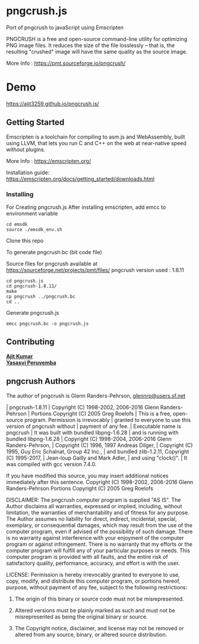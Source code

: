 # pngcrush.js

Port of pngcrush to javaScript using Emscripten

PNGCRUSH is a free and open-source command-line utility for optimizing PNG image files. It reduces the size of the file losslessly – that is, the resulting "crushed" image will have the same quality as the source image.

More Info : https://pmt.sourceforge.io/pngcrush/

# Demo
https://ajit3259.github.io/pngcrush.js/

## Getting Started

Emscripten is a toolchain for compiling to asm.js and WebAssembly, built using LLVM, that lets you run C and C++ on the web at near-native speed without plugins.

More Info : https://emscripten.org/

Installation guide: https://emscripten.org/docs/getting_started/downloads.html


### Installing

For Creating pngcrush.js
After installing emscripten, add emcc to environment variable

```
cd emsdk
source ./emsdk_env.sh
```

Clone this repo

To generate pngcrush.bc (bit code file)

Source files for pngcrush available at https://sourceforge.net/projects/pmt/files/
pngcrush version used : 1.8.11
```
cd pngcrush.js
cd pngcrush-1.8.11/
make
cp pngcrush ../pngcrush.bc
cd ..
```

Generate pngcrush.js

```
emcc pngcrush.bc -o pngcrush.js
```

## Contributing

<a href="https://github.com/ajit3259/"><b>Ajit Kumar</b></a><br>
<a href="https://github.com/YasasviPeruvemba/"><b>Yasasvi Peruvemba</b></a>

## pngcrush Authors

The author of pngcrush is Glenn Randers-Pehrson, glennrp@users.sf.net

 | pngcrush-1.8.11
 |    Copyright (C) 1998-2002, 2006-2016 Glenn Randers-Pehrson
 |    Portions Copyright (C) 2005 Greg Roelofs
 | This is a free, open-source program.  Permission is irrevocably
 | granted to everyone to use this version of pngcrush without
 | payment of any fee.
 | Executable name is pngcrush
 | It was built with   bundled libpng-1.6.28
 | and is running with bundled libpng-1.6.28
 |    Copyright (C) 1998-2004, 2006-2016 Glenn Randers-Pehrson,
 |    Copyright (C) 1996, 1997 Andreas Dilger,
 |    Copyright (C) 1995, Guy Eric Schalnat, Group 42 Inc.,
 | and bundled zlib-1.2.11, Copyright (C) 1995-2017,
 |    Jean-loup Gailly and Mark Adler,
 | and using "clock()".
 | It was compiled with gcc version 7.4.0.


If you have modified this source, you may insert additional notices
immediately after this sentence.
Copyright (C) 1998-2002, 2006-2016 Glenn Randers-Pehrson
Portions Copyright (C) 2005 Greg Roelofs

DISCLAIMER: The pngcrush computer program is supplied "AS IS".
The Author disclaims all warranties, expressed or implied, including,
without limitation, the warranties of merchantability and of fitness
for  any purpose.  The Author assumes no liability for direct, indirect,
incidental, special, exemplary, or consequential damages, which may
result from the use of the computer program, even if advised of the
possibility of such damage.  There is no warranty against interference
with your enjoyment of the computer program or against infringement.
There is no warranty that my efforts or the computer program will
fulfill any of your particular purposes or needs.  This computer
program is provided with all faults, and the entire risk of satisfactory
quality, performance, accuracy, and effort is with the user.

LICENSE: Permission is hereby irrevocably granted to everyone to use,
copy, modify, and distribute this computer program, or portions hereof,
purpose, without payment of any fee, subject to the following
restrictions:

1. The origin of this binary or source code must not be misrepresented.

2. Altered versions must be plainly marked as such and must not be
misrepresented as being the original binary or source.

3. The Copyright notice, disclaimer, and license may not be removed
or altered from any source, binary, or altered source distribution.

